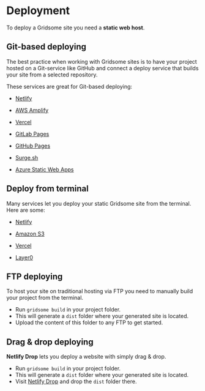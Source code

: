 # Deployment

To deploy a Gridsome site you need a **static web host**.

## Git-based deploying

The best practice when working with Gridsome sites is to have your project hosted on a Git-service like GitHub and connect a deploy service that builds your site from a selected repository.

These services are great for Git-based deploying:

- [Netlify](/docs/deploy-to-netlify/)

- [AWS Amplify](/docs/deploy-to-amplify/)

- [Vercel](/docs/deploy-to-vercel/)

- [GitLab Pages](/docs/deploy-to-gitlab/)

- [GitHub Pages](/docs/deploy-to-github/)

- [Surge.sh](/docs/deploy-to-surge-sh/)

- [Azure Static Web Apps](/docs/deploy-to-az-static-web-app/)

## Deploy from terminal

Many services let you deploy your static Gridsome site from the terminal. Here are some:

- [Netlify](/docs/deploy-to-netlify/)

- [Amazon S3](/docs/deploy-to-amazon-s3/)

- [Vercel](/docs/deploy-to-vercel/)


- [Layer0](/docs/deploy-to-layer0/)

## FTP deploying

To host your site on traditional hosting via FTP you need to manually build your project from the terminal.

- Run `gridsome build` in your project folder.
- This will generate a `dist` folder where your generated site is located.
- Upload the content of this folder to any FTP to get started.

## Drag & drop deploying

**Netlify Drop** lets you deploy a website with simply drag & drop.

- Run `gridsome build` in your project folder.
- This will generate a `dist` folder where your generated site is located.
- Visit [Netlify Drop](https://app.netlify.com/drop) and drop the `dist` folder there.
